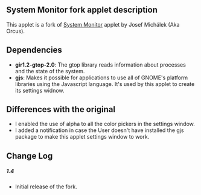 ## System Monitor fork applet description

This applet is a fork of [System Monitor](https://cinnamon-spices.linuxmint.com/applets/view/88) applet by Josef Michálek (Aka Orcus).

## Dependencies

- **gir1.2-gtop-2.0**: The gtop library reads information about processes and the state of the
system.
- **gjs**: Makes it possible for applications to use all of GNOME's platform
libraries using the Javascript language. It's used by this applet to create its settings widnow.

## Differences with the original
- I enabled the use of alpha to all the color pickers in the settings window.
- I added a notification in case the User doesn't have installed the gjs package to make this applet settings window to work.

## Change Log

##### 1.4
- Initial release of the fork.

